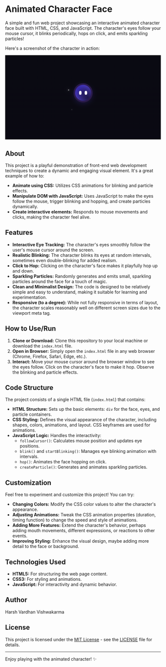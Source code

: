 # Animated Character Face

A simple and fun web project showcasing an interactive animated character face built with HTML, CSS, and JavaScript. The character's eyes follow your mouse cursor, it blinks periodically, hops on click, and emits sparkling particles!

Here's a screenshot of the character in action:

![Screenshot of animated character](images/image.png)

## About

This project is a playful demonstration of front-end web development techniques to create a dynamic and engaging visual element.  It's a great example of how to:

*   **Animate using CSS:**  Utilizes CSS animations for blinking and particle effects.
*   **Manipulate DOM with JavaScript:**  Uses JavaScript to make the eyes follow the mouse, trigger blinking and hopping, and create particles dynamically.
*   **Create interactive elements:** Responds to mouse movements and clicks, making the character feel alive.

## Features

*   **Interactive Eye Tracking:** The character's eyes smoothly follow the user's mouse cursor around the screen.
*   **Realistic Blinking:** The character blinks its eyes at random intervals, sometimes even double-blinking for added realism.
*   **Click to Hop:** Clicking on the character's face makes it playfully hop up and down.
*   **Sparkling Particles:**  Randomly generates and emits small, sparkling particles around the face for a touch of magic.
*   **Clean and Minimalist Design:**  The code is designed to be relatively simple and easy to understand, making it suitable for learning and experimentation.
*   **Responsive (to a degree):** While not fully responsive in terms of layout, the character scales reasonably well on different screen sizes due to the viewport meta tag.

## How to Use/Run

1.  **Clone or Download:**  Clone this repository to your local machine or download the `index.html` file.
2.  **Open in Browser:** Simply open the `index.html` file in any web browser (Chrome, Firefox, Safari, Edge, etc.).
3.  **Interact:** Move your mouse cursor around the browser window to see the eyes follow. Click on the character's face to make it hop. Observe the blinking and particle effects.

## Code Structure

The project consists of a single HTML file (`index.html`) that contains:

*   **HTML Structure:**  Sets up the basic elements: `div` for the face, eyes, and particle containers.
*   **CSS Styling:**  Defines the visual appearance of the character, including shapes, colors, animations, and layout.  CSS keyframes are used for animations.
*   **JavaScript Logic:**  Handles the interactivity:
    *   `followCursor()`: Calculates mouse position and updates eye positions.
    *   `blink()` and `startBlinking()`: Manages eye blinking animation with intervals.
    *   `hop()`:  Animates the face hopping on click.
    *   `createParticle()`: Generates and animates sparkling particles.

## Customization

Feel free to experiment and customize this project! You can try:

*   **Changing Colors:** Modify the CSS color values to alter the character's appearance.
*   **Adjusting Animations:**  Tweak the CSS animation properties (duration, timing function) to change the speed and style of animations.
*   **Adding More Features:**  Extend the character's behavior, perhaps adding mouth movements, different expressions, or reactions to other events.
*   **Improving Styling:** Enhance the visual design, maybe adding more detail to the face or background.

## Technologies Used

*   **HTML5:** For structuring the web page content.
*   **CSS3:** For styling and animations.
*   **JavaScript:** For interactivity and dynamic behavior.

## Author

Harsh Vardhan Vishwakarma

## License

This project is licensed under the [MIT License](LICENSE) - see the [LICENSE](LICENSE) file for details.

---

Enjoy playing with the animated character! ✨
